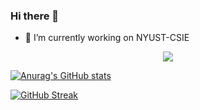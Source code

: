 ### Hi there 👋

- 🔭 I’m currently working on NYUST-CSIE

<div align="center"> <img src="https://github-readme-stats.vercel.app/api/top-langs/?username=peterouob&hide_title=true&hide_border=true&layout=compact&langs_count=6&text_color=000&icon_color=fff&bg_color=0,52fa5a,4dfcff,c64dff&theme=graywhite" /> </div>

[![Anurag's GitHub stats](https://github-readme-stats.vercel.app/api?username=peterouob)](https://github.com/anuraghazra/github-readme-stats)

[![GitHub Streak](https://github-readme-streak-stats.herokuapp.com/?user=peterouob)](https://git.io/streak-stats)

